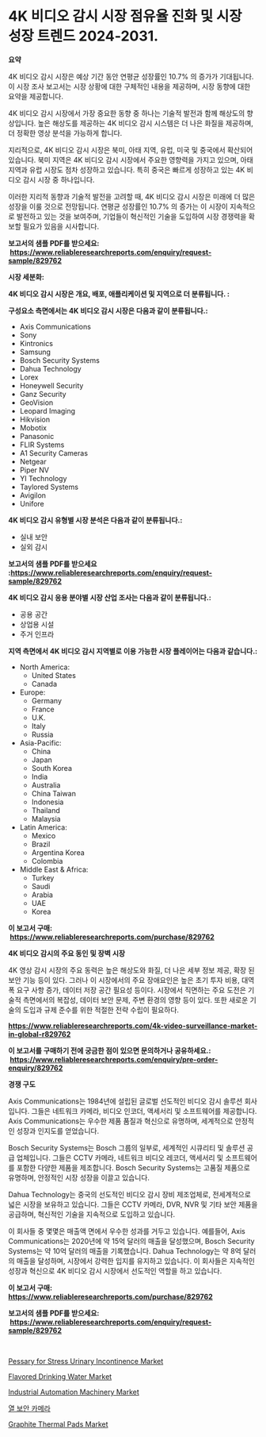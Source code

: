 <p><h1>4K 비디오 감시 시장 점유율 진화 및 시장 성장 트렌드 2024-2031.</h1></p><p><strong>요약</strong></p>
<p><p>4K 비디오 감시 시장은 예상 기간 동안 연평균 성장률인 10.7% 의 증가가 기대됩니다. 이 시장 조사 보고서는 시장 상황에 대한 구체적인 내용을 제공하며, 시장 동향에 대한 요약을 제공합니다. </p><p>4K 비디오 감시 시장에서 가장 중요한 동향 중 하나는 기술적 발전과 함께 해상도의 향상입니다. 높은 해상도를 제공하는 4K 비디오 감시 시스템은 더 나은 화질을 제공하며, 더 정확한 영상 분석을 가능하게 합니다.</p><p>지리적으로, 4K 비디오 감시 시장은 북미, 아태 지역, 유럽, 미국 및 중국에서 확산되어 있습니다. 북미 지역은 4K 비디오 감시 시장에서 주요한 영향력을 가지고 있으며, 아태 지역과 유럽 시장도 점차 성장하고 있습니다. 특히 중국은 빠르게 성장하고 있는 4K 비디오 감시 시장 중 하나입니다.</p><p>이러한 지리적 동향과 기술적 발전을 고려할 때, 4K 비디오 감시 시장은 미래에 더 많은 성장을 이룰 것으로 전망됩니다. 연평균 성장률인 10.7% 의 증가는 이 시장이 지속적으로 발전하고 있는 것을 보여주며, 기업들이 혁신적인 기술을 도입하여 시장 경쟁력을 확보할 필요가 있음을 시사합니다.</p></p>
<p><strong>보고서의 샘플 PDF를 받으세요: &nbsp;<a href="https://www.reliableresearchreports.com/enquiry/request-sample/829762">https://www.reliableresearchreports.com/enquiry/request-sample/829762</a></strong></p>
<p><strong>시장 세분화:</strong></p>
<p><strong> 4K 비디오 감시 시장은 개요, 배포, 애플리케이션 및 지역으로 더 분류됩니다. :</strong></p>
<p><strong>구성요소 측면에서는 4K 비디오 감시 시장은 다음과 같이 분류됩니다.:</strong></p>
<p><ul><li>Axis Communications</li><li>Sony</li><li>Kintronics</li><li>Samsung</li><li>Bosch Security Systems</li><li>Dahua Technology</li><li>Lorex</li><li>Honeywell Security</li><li>Ganz Security</li><li>GeoVision</li><li>Leopard Imaging</li><li>Hikvision</li><li>Mobotix</li><li>Panasonic</li><li>FLIR Systems</li><li>A1 Security Cameras</li><li>Netgear</li><li>Piper NV</li><li>YI Technology</li><li>Taylored Systems</li><li>Avigilon</li><li>Unifore</li></ul></p>
<p><strong> 4K 비디오 감시 유형별 시장 분석은 다음과 같이 분류됩니다.:</strong></p>
<p><ul><li>실내 보안</li><li>실외 감시</li></ul></p>
<p><strong>보고서의 샘플 PDF를 받으세요 :<a href="https://www.reliableresearchreports.com/enquiry/request-sample/829762">https://www.reliableresearchreports.com/enquiry/request-sample/829762</a></strong></p>
<p><strong> 4K 비디오 감시 응용 분야별 시장 산업 조사는 다음과 같이 분류됩니다.:</strong></p>
<p><ul><li>공용 공간</li><li>상업용 시설</li><li>주거 인프라</li></ul></p>
<p><strong>지역 측면에서 4K 비디오 감시 지역별로 이용 가능한 시장 플레이어는 다음과 같습니다.:</strong></p>
<p><ul>
    <li>
        North America:
        <ul>
            <li>United States</li>
            <li>Canada</li>
        </ul>
    </li>
    <li>
        Europe:
        <ul>
            <li>Germany</li>
            <li>France</li>
            <li>U.K.</li>
            <li>Italy</li>
            <li>Russia</li>
        </ul>
    </li>
    <li>
        Asia-Pacific:
        <ul>
            <li>China</li>
            <li>Japan</li>
            <li>South Korea</li>
            <li>India</li>
            <li>Australia</li>
            <li>China Taiwan</li>
            <li>Indonesia</li>
            <li>Thailand</li>
            <li>Malaysia</li>
        </ul>
    </li>
    <li>
        Latin America:
        <ul>
            <li>Mexico</li>
            <li>Brazil</li>
            <li>Argentina Korea</li>
            <li>Colombia</li>
        </ul>
    </li>
    <li>
        Middle East & Africa:
        <ul>
            <li>Turkey</li>
            <li>Saudi</li>
            <li>Arabia</li>
            <li>UAE</li>
            <li>Korea</li>
        </ul>
    </li>
    </ul></p>
<p><strong>이 보고서 구매: &nbsp;<a href="https://www.reliableresearchreports.com/purchase/829762">https://www.reliableresearchreports.com/purchase/829762</a></strong></p>
<p><strong>4K 비디오 감시의 주요 동인 및 장벽 시장</strong></p>
<p><p>4K 영상 감시 시장의 주요 동력은 높은 해상도와 화질, 더 나은 세부 정보 제공, 확장 된 보안 기능 등이 있다. 그러나 이 시장에서의 주요 장애요인은 높은 초기 투자 비용, 대역폭 요구 사항 증가, 데이터 저장 공간 필요성 등이다. 시장에서 직면하는 주요 도전은 기술적 측면에서의 복잡성, 데이터 보안 문제, 주변 환경의 영향 등이 있다. 또한 새로운 기술의 도입과 규제 준수를 위한 적절한 전략 수립이 필요하다.</p></p>
<p><strong><a href="https://www.reliableresearchreports.com/4k-video-surveillance-market-in-global-r829762">https://www.reliableresearchreports.com/4k-video-surveillance-market-in-global-r829762</a></strong></p>
<p><strong>이 보고서를 구매하기 전에 궁금한 점이 있으면 문의하거나 공유하세요.: &nbsp;<a href="https://www.reliableresearchreports.com/enquiry/pre-order-enquiry/829762">https://www.reliableresearchreports.com/enquiry/pre-order-enquiry/829762</a></strong></p>
<p><strong>경쟁 구도</strong></p>
<p><p>Axis Communications는 1984년에 설립된 글로벌 선도적인 비디오 감시 솔루션 회사입니다. 그들은 네트워크 카메라, 비디오 인코더, 액세서리 및 소프트웨어를 제공합니다. Axis Communications는 우수한 제품 품질과 혁신으로 유명하며, 세계적으로 안정적인 성장과 인지도를 얻었습니다.</p><p>Bosch Security Systems는 Bosch 그룹의 일부로, 세계적인 시큐리티 및 솔루션 공급 업체입니다. 그들은 CCTV 카메라, 네트워크 비디오 레코더, 액세서리 및 소프트웨어를 포함한 다양한 제품을 제조합니다. Bosch Security Systems는 고품질 제품으로 유명하며, 안정적인 시장 성장을 이끌고 있습니다.</p><p>Dahua Technology는 중국의 선도적인 비디오 감시 장비 제조업체로, 전세계적으로 넓은 시장을 보유하고 있습니다. 그들은 CCTV 카메라, DVR, NVR 및 기타 보안 제품을 공급하며, 혁신적인 기술을 지속적으로 도입하고 있습니다.</p><p>이 회사들 중 몇몇은 매출액 면에서 우수한 성과를 거두고 있습니다. 예를들어, Axis Communications는 2020년에 약 15억 달러의 매출을 달성했으며, Bosch Security Systems는 약 10억 달러의 매출을 기록했습니다. Dahua Technology는 약 8억 달러의 매출을 달성하며, 시장에서 강력한 입지를 유지하고 있습니다. 이 회사들은 지속적인 성장과 혁신으로 4K 비디오 감시 시장에서 선도적인 역할을 하고 있습니다.</p></p>
<p><strong>이 보고서 구매: &nbsp; <a href="https://www.reliableresearchreports.com/purchase/829762">https://www.reliableresearchreports.com/purchase/829762</a></strong></p>
<p><strong>보고서의 샘플 PDF를 받으세요: &nbsp;<a href="https://www.reliableresearchreports.com/enquiry/request-sample/829762">https://www.reliableresearchreports.com/enquiry/request-sample/829762</a></strong><strong></strong></p>
<p>&nbsp;</p>
<p><p><a href="https://github.com/Krish2023na/Market-Research-Report-List-4/blob/main/pessary-for-stress-urinary-incontinence-market.md">Pessary for Stress Urinary Incontinence Market</a></p><p><a href="https://www.linkedin.com/pulse/decoding-flavored-drinking-water-market-metrics-share-trends-growth-juqbe?trackingId=8BMeKbRkU1F5XwGMkmZIHA%3D%3D">Flavored Drinking Water Market</a></p><p><a href="https://www.linkedin.com/pulse/industrial-automation-machinery-market-analysis-sze-forecasted-lay5e?trackingId=pZW3WkL%2FxaxKVW0nxb0bTQ%3D%3D">Industrial Automation Machinery Market</a></p><p><a href="https://github.com/Skyleitney456456/Market-Research-Report-List-1/blob/main/462071523997.md">열 보안 카메라</a></p><p><a href="https://github.com/bmorecock/Market-Research-Report-List-2/blob/main/graphite-thermal-pads-market.md">Graphite Thermal Pads Market</a></p></p>
